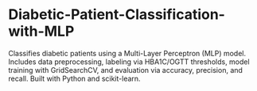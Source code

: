 # Diabetic-Patient-Classification-with-MLP
Classifies diabetic patients using a Multi-Layer Perceptron (MLP) model. Includes data preprocessing, labeling via HBA1C/OGTT thresholds, model training with GridSearchCV, and evaluation via accuracy, precision, and recall. Built with Python and scikit-learn.
